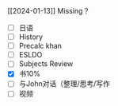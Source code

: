 [[2024-01-13]]
Missing？
 - [ ] 日语
- [ ] History
- [ ] Precalc khan
- [ ] ESLDO
- [ ]  Subjects Review
- [x] 书10%
- [ ]  与John对话（整理/思考/写作
- [ ] 视频